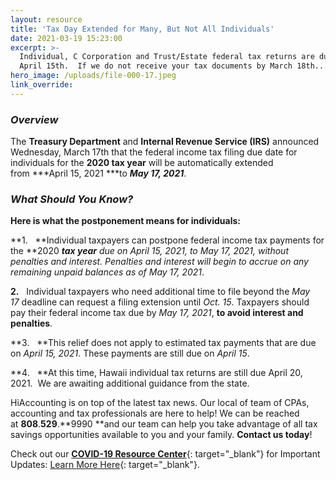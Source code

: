 ```yaml
---
layout: resource
title: 'Tax Day Extended for Many, But Not All Individuals'
date: 2021-03-19 15:23:00
excerpt: >-
  Individual, C Corporation and Trust/Estate federal tax returns are due on
  April 15th.  If we do not receive your tax documents by March 18th...
hero_image: /uploads/file-000-17.jpeg
link_override:
---
```


### ***Overview***

The&nbsp;**Treasury Department**&nbsp;and&nbsp;**Internal Revenue Service (IRS)**&nbsp;announced Wednesday, March 17th that the federal income tax filing due date for individuals for the&nbsp;**2020 tax year**&nbsp;will be automatically extended from&nbsp;***April 15, 2021&nbsp;***to&nbsp;***May 17, 2021***.&nbsp;

### ***What Should You Know?***

**Here is what the postponement means for individuals:**

**1\.&nbsp; &nbsp;**Individual taxpayers can postpone federal income tax payments for the&nbsp;**2020&nbsp;****tax year**&nbsp;due on&nbsp;*April 15, 2021*, to&nbsp;*May 17, 2021*, without penalties and interest. Penalties and interest will begin to accrue on any remaining unpaid balances as of*&nbsp;May 17, 2021*.

**2\.**&nbsp; &nbsp;Individual taxpayers who need additional time to file beyond the&nbsp;*May 17*&nbsp;deadline can request a filing extension until&nbsp;*Oct. 15*. Taxpayers should pay their federal income tax due by&nbsp;*May 17, 2021*,&nbsp;**to avoid interest and penalties**.

**3\.&nbsp; &nbsp;**This relief does not apply to estimated tax payments that are due on&nbsp;*April 15, 2021*. These payments are still due on&nbsp;*April 15*.

**4\.&nbsp; &nbsp;**At this time, Hawaii individual tax returns are still due April 20, 2021.&nbsp; We are awaiting additional guidance from the state.&nbsp;&nbsp;

HiAccounting is on top of the latest tax news. Our local of team of CPAs, accounting and tax professionals are here to help\! We can be reached at&nbsp;**808**.**529**.**9990&nbsp;**and our team can help you take advantage of all tax savings opportunities available to you and your family.&nbsp;**Contact us today**\!&nbsp;

Check out our&nbsp;[**COVID-19 Resource Center**](https://hi-accounting.com/covid-19){: target="_blank"}&nbsp;for Important Updates:&nbsp;[Learn More Here](https://hi-accounting.com/covid-19){: target="_blank"}.

